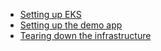 * [Setting up EKS](docs/eks.md)
* [Setting up the demo app](docs/demo-app.md)
* [Tearing down the infrastructure](docs/destroy.md)